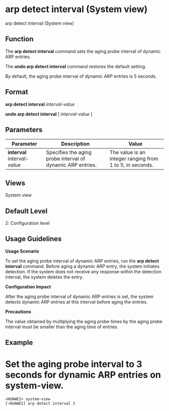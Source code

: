 arp detect interval (System view)
=================================

arp detect interval (System view)

Function
--------



The **arp detect interval** command sets the aging probe interval of dynamic ARP entries.

The **undo arp detect interval** command restores the default setting.



By default, the aging probe interval of dynamic ARP entries is 5 seconds.


Format
------

**arp detect interval** *interval-value*

**undo arp detect interval** [ *interval-value* ]


Parameters
----------

| Parameter | Description | Value |
| --- | --- | --- |
| **interval** *interval-value* | Specifies the aging probe interval of dynamic ARP entries. | The value is an integer ranging from 1 to 5, in seconds. |



Views
-----

System view


Default Level
-------------

2: Configuration level


Usage Guidelines
----------------

**Usage Scenario**



To set the aging probe interval of dynamic ARP entries, run the **arp detect interval** command. Before aging a dynamic ARP entry, the system initiates detection. If the system does not receive any response within the detection interval, the system deletes the entry.



**Configuration Impact**



After the aging probe interval of dynamic ARP entries is set, the system detects dynamic ARP entries at this interval before aging the entries.



**Precautions**



The value obtained by multiplying the aging probe times by the aging probe interval must be smaller than the aging time of entries.




Example
-------

# Set the aging probe interval to 3 seconds for dynamic ARP entries on system-view.
```
<HUAWEI> system-view
[~HUAWEI] arp detect interval 3

```